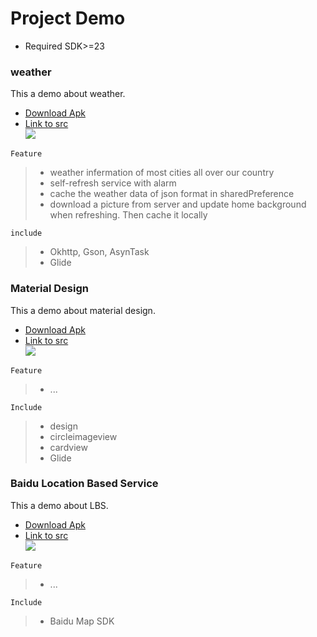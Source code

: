 # Project Demo<br>
* Required SDK>=23
### weather<br>
This a demo about weather.<br>
* [Download Apk](https://github.com/cc-shifo/demo/tree/master/weather "Apk")<br>
* [Link to src](https://github.com/cc-shifo/firstrowcode/tree/master/14_CoolWeather "src")<br>
![](https://github.com/cc-shifo/demo/raw/master/weather/weather.gif)<br>

`Feature`<br>
>* weather infermation of most cities all over our country
>* self-refresh service with alarm
>* cache the weather data of json format in sharedPreference
>* download a picture from server and update home background when refreshing. Then cache it locally

`include`<br>
>* Okhttp, Gson, AsynTask
>* Glide


### Material Design<br>
This a demo about material design.<br>
* [Download Apk](https://github.com/cc-shifo/demo/tree/master/material "Apk")<br>
* [Link to src](https://github.com/cc-shifo/firstrowcode/tree/master/12_3_2_NavigationViewTest "src")<br>
![](https://github.com/cc-shifo/demo/raw/master/material/material.gif)<br>

`Feature`<br>
>* ...

`Include`<br>
>* design<br>
>* circleimageview<br>
>* cardview<br>
>* Glide<br>


### Baidu Location Based Service<br>
This a demo about LBS.<br>
* [Download Apk](https://github.com/cc-shifo/demo/tree/master/map "Apk")<br>
* [Link to src](https://github.com/cc-shifo/firstrowcode/tree/master/11_4_LocationMap "src")<br>
![](https://github.com/cc-shifo/demo/raw/master/map/baidu-LBS.gif)<br>

`Feature`<br>
>* ...

`Include`<br>
>* Baidu Map SDK
